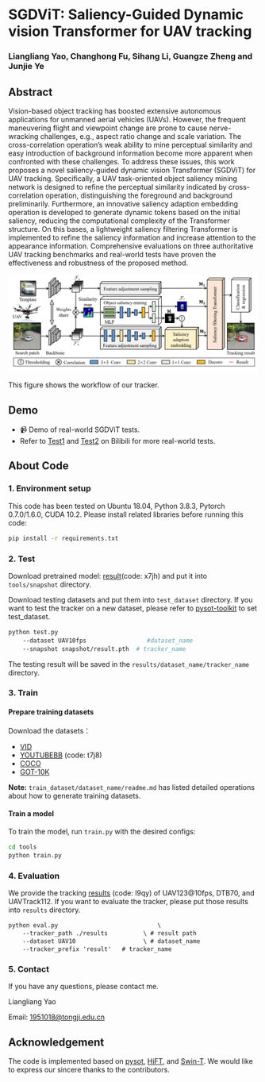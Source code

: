 # SGDViT: Saliency-Guided Dynamic vision Transformer for UAV tracking

### Liangliang Yao, Changhong Fu, Sihang Li, Guangze Zheng and Junjie Ye

## Abstract
Vision-based object tracking has boosted extensive autonomous applications for unmanned aerial vehicles (UAVs). However, the frequent maneuvering flight and viewpoint change are prone to cause nerve-wracking challenges, e.g., aspect ratio change and scale variation. The cross-correlation operation’s weak ability to mine perceptual similarity and easy introduction of background information become more apparent when confronted with these challenges. To address these issues, this work proposes a novel saliency-guided dynamic vision Transformer (SGDViT) for UAV tracking. Specifically, a UAV task-oriented object saliency mining network is designed to refine the perceptual similarity indicated by cross-correlation operation, distinguishing the foreground and background preliminarily. Furthermore, an innovative saliency adaption embedding operation is developed to generate dynamic tokens based on the initial saliency, reducing the computational complexity of the Transformer structure. On this bases, a lightweight saliency filtering Transformer is implemented to refine the saliency information and increase attention to the appearance
information. Comprehensive evaluations on three authoritative UAV tracking benchmarks and real-world tests have proven the effectiveness and robustness of the proposed method. 

![Workflow of our tracker](https://github.com/vision4robotics/SGDViT/blob/main/imgs/2.png)

This figure shows the workflow of our tracker.
## Demo

- 📹 Demo of real-world SGDViT tests.
- Refer to [Test1](https://www.bilibili.com/video/BV19e4y187Km/?vd_source=4bf245fe6a4c3e4931ad481b87f324ae) and [Test2](https://www.bilibili.com/video/BV12d4y1678S/?vd_source=4bf245fe6a4c3e4931ad481b87f324ae) on Bilibili for more real-world tests.

## About Code
### 1. Environment setup
This code has been tested on Ubuntu 18.04, Python 3.8.3, Pytorch 0.7.0/1.6.0, CUDA 10.2.
Please install related libraries before running this code: 
```bash
pip install -r requirements.txt
```

### 2. Test
Download pretrained model: [result](https://pan.baidu.com/s/1xr0aLdXmuJc7CbAQRrEwPQ?pwd=x7jh)(code: x7jh) and put it into `tools/snapshot` directory.

Download testing datasets and put them into `test_dataset` directory. If you want to test the tracker on a new dataset, please refer to [pysot-toolkit](https://github.com/StrangerZhang/pysot-toolkit) to set test_dataset.

```bash 
python test.py                                
	--dataset UAV10fps                 #dataset_name
	--snapshot snapshot/result.pth  # tracker_name
```
The testing result will be saved in the `results/dataset_name/tracker_name` directory.

### 3. Train

#### Prepare training datasets

Download the datasets：
* [VID](http://image-net.org/challenges/LSVRC/2017/)
* [YOUTUBEBB](https://pan.baidu.com/s/1ZTdfqvhIRneGFXur-sCjgg) (code: t7j8)
* [COCO](http://cocodataset.org)
* [GOT-10K](http://got-10k.aitestunion.com/downloads)


**Note:** `train_dataset/dataset_name/readme.md` has listed detailed operations about how to generate training datasets.


#### Train a model
To train the model, run `train.py` with the desired configs:

```bash
cd tools
python train.py
```

### 4. Evaluation
We provide the tracking [results](https://pan.baidu.com/s/1x8_GRMRfApIyt4l87dORCg?pwd=l9qy) (code: l9qy) of UAV123@10fps, DTB70, and UAVTrack112. If you want to evaluate the tracker, please put those results into  `results` directory.
```
python eval.py 	                          \
	--tracker_path ./results          \ # result path
	--dataset UAV10                   \ # dataset_name
	--tracker_prefix 'result'   # tracker_name
```

### 5. Contact
If you have any questions, please contact me.

Liangliang Yao

Email: [1951018@tongji.edu.cn](1951018@tongji.edu.cn)



## Acknowledgement
The code is implemented based on [pysot](https://github.com/STVIR/pysot), [HiFT](https://github.com/vision4robotics/HiFT), and [Swin-T](https://github.com/microsoft/Swin-Transformer). We would like to express our sincere thanks to the contributors.